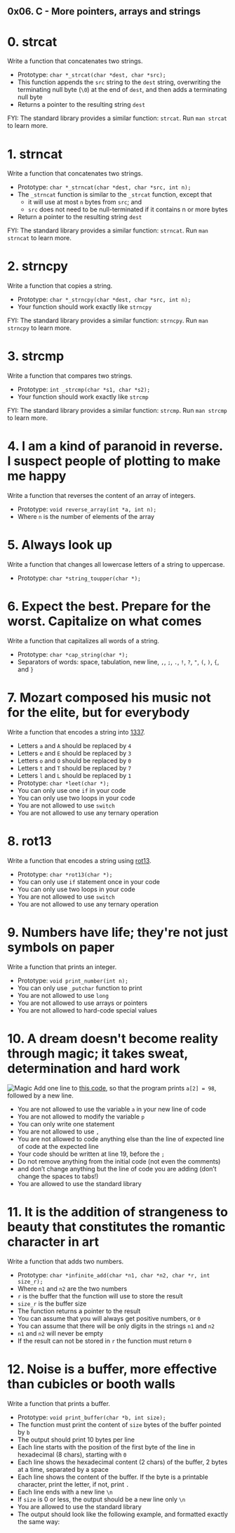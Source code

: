 ## 0x06. C - More pointers, arrays and strings

#  0. strcat
Write a function that concatenates two strings.

*  Prototype: `char *_strcat(char *dest, char *src);`
*  This function appends the `src` string to the `dest` string, overwriting the terminating null byte (`\0`) at the end of `dest`, and then adds a terminating null byte
*  Returns a pointer to the resulting string `dest`

FYI: The standard library provides a similar function: `strcat`. Run `man strcat` to learn more.

#  1. strncat
Write a function that concatenates two strings.

*  Prototype: `char *_strncat(char *dest, char *src, int n);`
*  The `_strncat` function is similar to the `_strcat` function, except that
   -  it will use at most `n` bytes from `src`; and
   -  `src` does not need to be null-terminated if it contains n or more bytes
*  Return a pointer to the resulting string `dest`

FYI: The standard library provides a similar function: `strncat`. Run `man strncat` to learn more.

#  2. strncpy
Write a function that copies a string.

*  Prototype: `char *_strncpy(char *dest, char *src, int n);`
*  Your function should work exactly like `strncpy`

FYI: The standard library provides a similar function: `strncpy`. Run `man strncpy` to learn more.

#  3. strcmp
Write a function that compares two strings.

*  Prototype: `int _strcmp(char *s1, char *s2);`
*  Your function should work exactly like `strcmp`

FYI: The standard library provides a similar function: `strcmp`. Run `man strcmp` to learn more.

#  4. I am a kind of paranoid in reverse. I suspect people of plotting to make me happy
Write a function that reverses the content of an array of integers.

*  Prototype: `void reverse_array(int *a, int n);`
*  Where `n` is the number of elements of the array

#  5. Always look up
Write a function that changes all lowercase letters of a string to uppercase.

*  Prototype: `char *string_toupper(char *);`

#  6. Expect the best. Prepare for the worst. Capitalize on what comes
Write a function that capitalizes all words of a string.

*  Prototype: `char *cap_string(char *);`
*  Separators of words: space, tabulation, new line, `,`, `;`, `.`, `!`, `?`, `"`, `(`, `)`, `{`, and `}`

#  7. Mozart composed his music not for the elite, but for everybody
Write a function that encodes a string into [1337](https://alx-intranet.hbtn.io/rltoken/9v9KfpvWnL0GoMu5mozbug).

*  Letters `a` and `A` should be replaced by `4`
*  Letters `e` and `E` should be replaced by `3`
*  Letters `o` and `O` should be replaced by `0`
*  Letters `t` and `T` should be replaced by `7`
*  Letters `l` and `L` should be replaced by `1`
*  Prototype: `char *leet(char *);`
*  You can only use one `if` in your code
*  You can only use two loops in your code
*  You are not allowed to use `switch`
*  You are not allowed to use any ternary operation

#  8. rot13
Write a function that encodes a string using [rot13](https://alx-intranet.hbtn.io/rltoken/YRxmNA7BnP6yZhl09TKX3A).

*  Prototype: `char *rot13(char *);`
*  You can only use `if` statement once in your code
*  You can only use two loops in your code
*  You are not allowed to use `switch`
*  You are not allowed to use any ternary operation

#  9. Numbers have life; they're not just symbols on paper
Write a function that prints an integer.

*  Prototype: `void print_number(int n);`
*  You can only use `_putchar` function to print
*  You are not allowed to use `long`
*  You are not allowed to use arrays or pointers
*  You are not allowed to hard-code special values

#  10. A dream doesn't become reality through magic; it takes sweat, determination and hard work
![Magic](http://i.imgur.com/hY9jsU2.gif)
Add one line to [this code](https://github.com/holbertonschool/make_magic_happen/blob/master/magic.c), so that the program prints `a[2] = 98`, followed by a new line.

*  You are not allowed to use the variable `a` in your new line of code
*  You are not allowed to modify the variable `p`
*  You can only write one statement
*  You are not allowed to use `,`
*  You are not allowed to code anything else than the line of expected line of code at the expected line
*  Your code should be written at line 19, before the `;`
*  Do not remove anything from the initial code (not even the comments)
*  and don’t change anything but the line of code you are adding (don’t change the spaces to tabs!)
*  You are allowed to use the standard library

#  11. It is the addition of strangeness to beauty that constitutes the romantic character in art
Write a function that adds two numbers.

*  Prototype: `char *infinite_add(char *n1, char *n2, char *r, int size_r);`
*  Where `n1` and `n2` are the two numbers
*  `r` is the buffer that the function will use to store the result
*  `size_r` is the buffer size
*  The function returns a pointer to the result
*  You can assume that you will always get positive numbers, or `0`
*  You can assume that there will be only digits in the strings `n1` and `n2`
*  `n1` and `n2` will never be empty
*  If the result can not be stored in `r` the function must return `0`

#  12. Noise is a buffer, more effective than cubicles or booth walls
Write a function that prints a buffer.

*  Prototype: `void print_buffer(char *b, int size);`
*  The function must print the content of `size` bytes of the buffer pointed by `b`
*  The output should print 10 bytes per line
*  Each line starts with the position of the first byte of the line in hexadecimal (8 chars), starting with `0`
*  Each line shows the hexadecimal content (2 chars) of the buffer, 2 bytes at a time, separated by a space
*  Each line shows the content of the buffer. If the byte is a printable character, print the letter, if not, print `.`
*  Each line ends with a new line `\n`
*  If `size` is 0 or less, the output should be a new line only `\n`
*  You are allowed to use the standard library
*  The output should look like the following example, and formatted exactly the same way:

